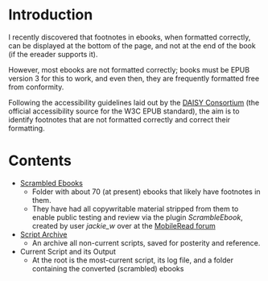 # Introduction
I recently discovered that footnotes in ebooks, when formatted correctly, can be displayed at the bottom of the page, and not at the end of the book (if the ereader supports it).

However, most ebooks are not formatted correctly; books must be EPUB version 3 for this to work, and even then, they are frequently formatted free from conformity.

Following the accessibility guidelines laid out by the [DAISY Consortium](https://kb.daisy.org/publishing/docs/html/notes.html) (the official accessibility source for the W3C EPUB standard), the aim is to identify footnotes that are not formatted correctly and correct their formatting.

# Contents

- [Scrambled Ebooks](https://github.com/WiseGuru/EPUB3-Footnote-Fix/tree/main/Scrambled%20Ebooks)
	- Folder with about 70 (at present) ebooks that likely have footnotes in them.
	- They have had all copywritable material stripped from them to enable public testing and review via the plugin *ScrambleEbook*, created by user *jackie_w* over at the [MobileRead forum](https://www.mobileread.com/forums/showthread.php?t=267998)
- [Script Archive](https://github.com/WiseGuru/EPUB3-Footnote-Fix/tree/main/Script%20Archive)
	- An archive all non-current scripts, saved for posterity and reference.
- Current Script and its Output
	- At the root is the most-current script, its log file, and a folder containing the converted (scrambled) ebooks
